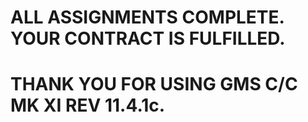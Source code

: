 # ALL ASSIGNMENTS COMPLETE. YOUR CONTRACT IS FULFILLED.

# THANK YOU FOR USING GMS C/C MK XI REV 11.4.1c.
